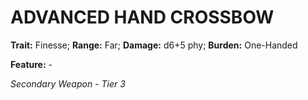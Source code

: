 # ADVANCED HAND CROSSBOW

**Trait:** Finesse; **Range:** Far; **Damage:** d6+5 phy; **Burden:** One-Handed

**Feature:** -

*Secondary Weapon - Tier 3*
